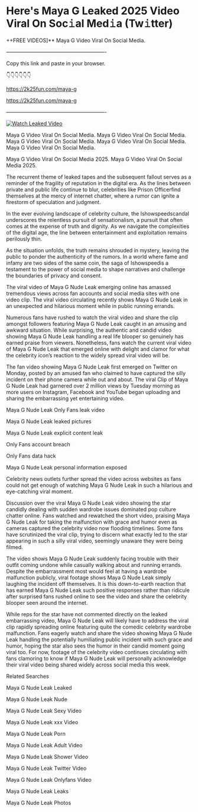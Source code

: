 # Here's Maya G Leaked 2025 Video Viral On Soc𝚒al Med𝚒a (Tw𝚒tter)

++FREE VIDEOS]** Maya G Video Viral On Social Media.

———————————————————-

Copy this link and paste in your browser.

👇👇👇👇👇👇

https://2k25fun.com/maya-g

https://2k25fun.com/maya-g

———————————————————-

[![Watch Leaked Video](https://miro.medium.com/v2/resize:fit:828/format:webp/1*cilzJN44JGOrTw9NJCrNHA.gif "Watch Leaked Video")](https://2k25fun.com/maya-g)

Maya G Video Viral On Social Media. Maya G Video Viral On Social Media. Maya G Video Viral On Social Media. Maya G Video Viral On Social Media. Maya G Video Viral On Social Media.

Maya G Video Viral On Social Media 2025. Maya G Video Viral On Social Media 2025.

The recurrent theme of leaked tapes and the subsequent fallout serves as a reminder of the fragility of reputation in the digital era. As the lines between private and public life continue to blur, celebrities like Prison Officerfind themselves at the mercy of internet chatter, where a rumor can ignite a firestorm of speculation and judgment.

In the ever evolving landscape of celebrity culture, the Ishowspeedscandal underscores the relentless pursuit of sensationalism, a pursuit that often comes at the expense of truth and dignity. As we navigate the complexities of the digital age, the line between entertainment and exploitation remains perilously thin.

As the situation unfolds, the truth remains shrouded in mystery, leaving the public to ponder the authenticity of the rumors. In a world where fame and infamy are two sides of the same coin, the saga of Ishowspeedis a testament to the power of social media to shape narratives and challenge the boundaries of privacy and consent.

The viral video of Maya G Nude Leak emerging online has amassed tremendous views across fan accounts and social media sites with one video clip. The viral video circulating recently shows Maya G Nude Leak in an unexpected and hilarious moment while in public running errands.

Numerous fans have rushed to watch the viral video and share the clip amongst followers featuring Maya G Nude Leak caught in an amusing and awkward situation. While surprising, the authentic and candid video showing Maya G Nude Leak handling a real life blooper so genuinely has earned praise from viewers. Nonetheless, fans watch the current viral video of Maya G Nude Leak that emerged online with delight and clamor for what the celebrity icon’s reaction to the widely spread viral video will be.

The fan video showing Maya G Nude Leak first emerged on Twitter on Monday, posted by an amused fan who claimed to have captured the silly incident on their phone camera while out and about. The viral Clip of Maya G Nude Leak had garnered over 2 million views by Tuesday morning as more users on Instagram, Facebook and YouTube began uploading and sharing the embarrassing yet entertaining video.

Maya G Nude Leak Only Fans leak video

Maya G Nude Leak leaked pictures

Maya G Nude Leak explicit content leak

Only Fans account breach

Only Fans data hack

Maya G Nude Leak personal information exposed

Celebrity news outlets further spread the video across websites as fans could not get enough of watching Maya G Nude Leak in such a hilarious and eye-catching viral moment.

Discussion over the viral Maya G Nude Leak video showing the star candidly dealing with sudden wardrobe issues dominated pop culture chatter online. Fans watched and rewatched the short video, praising Maya G Nude Leak for taking the malfunction with grace and humor even as cameras captured the celebrity video now flooding timelines. Some fans have scrutinized the viral clip, trying to discern what exactly led to the star appearing in such a silly viral video, seemingly unaware they were being filmed.

The video shows Maya G Nude Leak suddenly facing trouble with their outfit coming undone while casually walking about and running errands. Despite the embarrassment most would feel at having a wardrobe malfunction publicly, viral footage shows Maya G Nude Leak simply laughing the incident off themselves. It is this down-to-earth reaction that has earned Maya G Nude Leak such positive responses rather than ridicule after surprised fans rushed online to see the video and share the celebrity blooper seen around the internet.

While reps for the star have not commented directly on the leaked embarrassing video, Maya G Nude Leak will likely have to address the viral clip rapidly spreading online featuring quite the comedic celebrity wardrobe malfunction. Fans eagerly watch and share the video showing Maya G Nude Leak handling the potentially humiliating public incident with such grace and humor, hoping the star also sees the humor in their candid moment going viral too. For now, footage of the celebrity video continues circulating with fans clamoring to know if Maya G Nude Leak will personally acknowledge their viral video being shared widely across social media this week.

Related Searches

Maya G Nude Leak Leaked

Maya G Nude Leak Nude

Maya G Nude Leak Sexy Video

Maya G Nude Leak xxx Video

Maya G Nude Leak Porn

Maya G Nude Leak Adult Video

Maya G Nude Leak Shower Video

Maya G Nude Leak Twitter Video

Maya G Nude Leak Onlyfans Video

Maya G Nude Leak Leaks

Maya G Nude Leak Photos